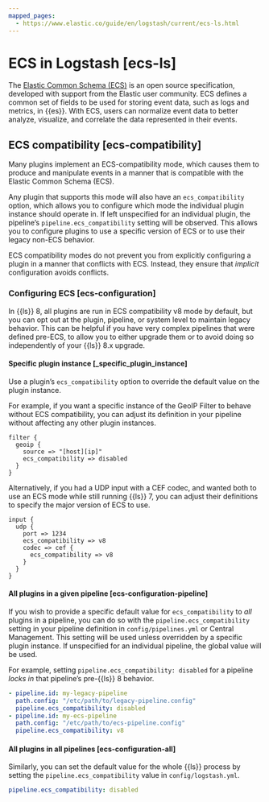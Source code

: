 ```yaml
---
mapped_pages:
  - https://www.elastic.co/guide/en/logstash/current/ecs-ls.html
---
```


# ECS in Logstash [ecs-ls]

The [Elastic Common Schema (ECS)](ecs://reference/index.md) is an open source specification, developed with support from the Elastic user community. ECS defines a common set of fields to be used for storing event data, such as logs and metrics, in {{es}}. With ECS, users can normalize event data to better analyze, visualize, and correlate the data represented in their events.

## ECS compatibility [ecs-compatibility]

Many plugins implement an ECS-compatibility mode, which causes them to produce and manipulate events in a manner that is compatible with the Elastic Common Schema (ECS).

Any plugin that supports this mode will also have an `ecs_compatibility` option, which allows you to configure which mode the individual plugin instance should operate in. If left unspecified for an individual plugin, the pipeline’s `pipeline.ecs_compatibility` setting will be observed. This allows you to configure plugins to use a specific version of ECS or to use their legacy non-ECS behavior.

ECS compatibility modes do not prevent you from explicitly configuring a plugin in a manner that conflicts with ECS. Instead, they ensure that *implicit* configuration avoids conflicts.

### Configuring ECS [ecs-configuration]

In {{ls}} 8, all plugins are run in ECS compatibility v8 mode by default, but you can opt out at the plugin, pipeline, or system level to maintain legacy behavior. This can be helpful if you have very complex pipelines that were defined pre-ECS, to allow you to either upgrade them or to avoid doing so independently of your {{ls}} 8.x upgrade.

#### Specific plugin instance [_specific_plugin_instance]

Use a plugin’s `ecs_compatibility` option to override the default value on the plugin instance.

For example, if you want a specific instance of the GeoIP Filter to behave without ECS compatibility, you can adjust its definition in your pipeline without affecting any other plugin instances.

```text
filter {
  geoip {
    source => "[host][ip]"
    ecs_compatibility => disabled
  }
}
```

Alternatively, if you had a UDP input with a CEF codec, and wanted both to use an ECS mode while still running {{ls}} 7, you can adjust their definitions to specify the major version of ECS to use.

```text
input {
  udp {
    port => 1234
    ecs_compatibility => v8
    codec => cef {
      ecs_compatibility => v8
    }
  }
}
```


#### All plugins in a given pipeline [ecs-configuration-pipeline]

If you wish to provide a specific default value for `ecs_compatibility` to *all* plugins in a pipeline, you can do so with the `pipeline.ecs_compatibility` setting in your pipeline definition in `config/pipelines.yml` or Central Management. This setting will be used unless overridden by a specific plugin instance. If unspecified for an individual pipeline, the global value will be used.

For example, setting `pipeline.ecs_compatibility: disabled` for a pipeline *locks in* that pipeline’s pre-{{ls}} 8 behavior.

```yaml
- pipeline.id: my-legacy-pipeline
  path.config: "/etc/path/to/legacy-pipeline.config"
  pipeline.ecs_compatibility: disabled
- pipeline.id: my-ecs-pipeline
  path.config: "/etc/path/to/ecs-pipeline.config"
  pipeline.ecs_compatibility: v8
```


#### All plugins in all pipelines [ecs-configuration-all]

Similarly, you can set the default value for the whole {{ls}} process by setting the `pipeline.ecs_compatibility` value in `config/logstash.yml`.

```yaml
pipeline.ecs_compatibility: disabled
```




